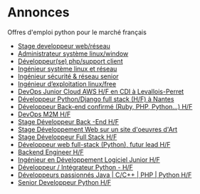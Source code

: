 # Annonces

Offres d'emploi python pour le marché français

* [Stage developpeur web/réseau](http://fr.lolix.org/search/offre/offre.php?id=20965 "Stage developpeur web/réseau")
* [Administrateur système linux/window](http://fr.lolix.org/search/offre/offre.php?id=21013 "Administrateur système linux/window")
* [Développeur(se) php/support client](http://fr.lolix.org/search/offre/offre.php?id=20926 "Développeur(se) php/support client")
* [Ingénieur système linux et réseau](http://fr.lolix.org/search/offre/offre.php?id=21012 "Ingénieur système linux et réseau")
* [Ingénieur sécurité & réseau senior](http://fr.lolix.org/search/offre/offre.php?id=20958 "Ingénieur sécurité & réseau senior")
* [Ingénieur d’exploitation linux/free](http://fr.lolix.org/search/offre/offre.php?id=21010 "Ingénieur d’exploitation linux/free")
* [DevOps Junior Cloud AWS H/F en CDI à Levallois-Perret](https://remixjobs.com/emploi/Reseau/DevOps-Junior-Cloud-AWS-H-F/34121 "DevOps Junior Cloud AWS H/F en CDI à Levallois-Perret")
* [Développeur Python/Django full stack (H/F) à Nantes](https://remixjobs.com/emploi/Developpement/Developpeur-Python-Django-full-stack-H-F-a-Nantes/30992 "Développeur Python/Django full stack (H/F) à Nantes")
* [Développeur Back-end confirmé (Ruby, PHP, Python…) H/F](https://remixjobs.com/emploi/Developpement/Developpeur-Back-end-confirme-Ruby-PHP-Python-H-F/33499 "Développeur Back-end confirmé (Ruby, PHP, Python…) H/F")
* [DevOps M2M H/F](https://remixjobs.com/emploi/Reseau/DevOps-M2M-H-F/33850 "DevOps M2M H/F")
* [Stage Développeur Back -End H/F](https://remixjobs.com/emploi/Developpement/Stage-Developpeur-Back-End-H-F/33338 "Stage Développeur Back -End H/F")
* [Stage Développement Web sur un site d'oeuvres d'Art](https://remixjobs.com/emploi/Developpement/Stage-Developpement-Web-sur-un-site-d-oeuvres-d-Art/33077 "Stage Développement Web sur un site d'oeuvres d'Art")
* [Stage Développeur Full Stack H/F](https://remixjobs.com/emploi/Developpement/Stage-Developpeur-Full-Stack-H-F/33339 "Stage Développeur Full Stack H/F")
* [Développeur web full-stack (Python), futur lead H/F](https://remixjobs.com/emploi/Developpement/Developpeur-web-full-stack-Python-futur-lead-H-F/32498 "Développeur web full-stack (Python), futur lead H/F")
* [Backend Engineer H/F](https://remixjobs.com/emploi/Developpement/Backend-Engineer-H-F/32195 "Backend Engineer H/F")
* [Ingénieur en Développement Logiciel Junior H/F](https://remixjobs.com/emploi/Developpement/Ingenieur-en-Developpement-Logiciel-Junior-H-F/29661 "Ingénieur en Développement Logiciel Junior H/F")
* [Développeur / Intégrateur Python - H/F](https://remixjobs.com/emploi/Developpement/Developpeur-Integrateur-Python-H-F/23964 "Développeur / Intégrateur Python - H/F")
* [Développeurs passionnés Java | C/C++ | PHP | Python H/F](https://remixjobs.com/emploi/Developpement/Developpeurs-passionnes-Java-C-C-PHP-Python-H-F/22302 "Développeurs passionnés Java | C/C++ | PHP | Python H/F")
* [Senior Developpeur Python H/F](https://remixjobs.com/emploi/Developpement/Senior-Developpeur-Python-H-F/27987 "Senior Developpeur Python H/F")


